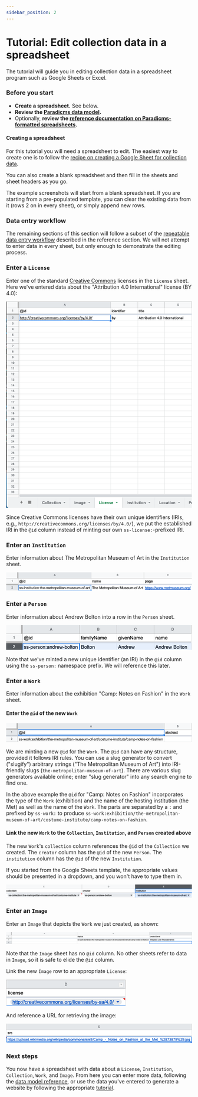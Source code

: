 ```yaml
---
sidebar_position: 2
---
```


# Tutorial: Edit collection data in a spreadsheet

The tutorial will guide you in editing collection data in a spreadsheet program such as Google Sheets or Excel.


### Before you start

* **Create a spreadsheet.** See below.
* **Review the [Paradicms data model](../introduction/data-model).**
* Optionally, **review the [reference documentation on Paradicms-formatted spreadsheets](../reference/spreadsheet-format).**

#### Creating a spreadsheet

For this tutorial you will need a spreadsheet to edit. The easiest way to create one is to follow the [recipe on creating a Google Sheet for collection data](../recipes/create-google-sheet).

You can also create a blank spreadsheet and then fill in the sheets and sheet headers as you go.

The example screenshots will start from a blank spreadsheet. If you are starting from a pre-populated template, you can clear the existing data from it (rows 2 on in every sheet), or simply append new rows.


### Data entry workflow

The remaining sections of this section will follow a subset of the [repeatable data entry workflow](../reference/data-entry-workflow) described in the reference section. We will not attempt to enter data in every sheet, but only enough to demonstrate the editing process.


### Enter a `License`

Enter one of the standard [Creative Commons](https://creativecommons.org/) licenses in the `License` sheet. Here we've entered data about the "Attribution 4.0 International" license (BY 4.0):

![Screenshot of entering a License](img/edit-spreadsheet/enter-license.png)

Since Creative Commons licenses have their own unique identifiers (IRIs, e.g., `http://creativecommons.org/licenses/by/4.0/`), we put the established IRI in the `@id` column instead of minting our own `ss-license:`-prefixed IRI.


### Enter an `Institution`

Enter information about The Metropolitan Museum of Art in the `Institution` sheet.

![Screenshot of entering an Institution](img/edit-spreadsheet/enter-institution.png)


### Enter a `Person`

Enter information about Andrew Bolton into a row in the `Person` sheet.

![Screenshot of entering a Person](img/edit-spreadsheet/enter-person.png)

Note that we've minted a new unique identifier (an IRI) in the `@id` column using the `ss-person:` namespace prefix. We will reference this later.


### Enter a `Work`

Enter information about the exhibition "Camp: Notes on Fashion" in the `Work` sheet.

#### Enter the `@id` of the new `Work`

![Screenshot of entering a Work](img/edit-spreadsheet/enter-work-1.png)

We are minting a new `@id` for the `Work`. The `@id` can have any structure, provided it follows IRI rules. You can use a slug generator to convert ("slugify") arbitrary strings ("The Metropolitan Museum of Art") into IRI-friendly slugs (`the-metropolitan-museum-of-art`). There are various slug generators available online; enter "slug generator" into any search engine to find one.

In the above example the `@id` for "Camp: Notes on Fashion" incorporates the type of the `Work` (exhibition) and the name of the hosting institution (the Met) as well as the name of the `Work`. The parts are separated by a `:` and prefixed by `ss-work:` to produce `ss-work:exhibition/the-metropolitan-museum-of-art/costume-institute/camp-notes-on-fashion`.

#### Link the new `Work` to the `Collection`, `Institution`, and `Person` created above

The new `Work`'s `collection` column references the `@id` of the `Collection` we created. The `creator` column has the `@id` of the new `Person`. The `institution` column has the `@id` of the new `Institution`.

If you started from the Google Sheets template, the appropriate values should be presented in a dropdown, and you won't have to type them in.

![Screenshot of entering a Work](img/edit-spreadsheet/enter-work-2.png)


### Enter an `Image`

Enter an `Image` that depicts the `Work` we just created, as shown:

![Screenshot of entering an Image](img/edit-spreadsheet/enter-image-1.png)

Note that the `Image` sheet has no `@id` column. No other sheets refer to data in `Image`, so it is safe to elide the `@id` column.

Link the new `Image` row to an appropriate `License`:

![Screenshot of entering an Image](img/edit-spreadsheet/enter-image-2.png)

And reference a URL for retrieving the image:

![Screenshot of entering an Image](img/edit-spreadsheet/enter-image-3.png)


### Next steps

You now have a spreadsheet with data about a `License`, `Institution`, `Collection`, `Work`, and `Image`. From here you can enter more data, following the [data model reference](../reference/data-model), or use the data you've entered to generate a website by following the appropriate [tutorial](./google-sheets-ssg).

